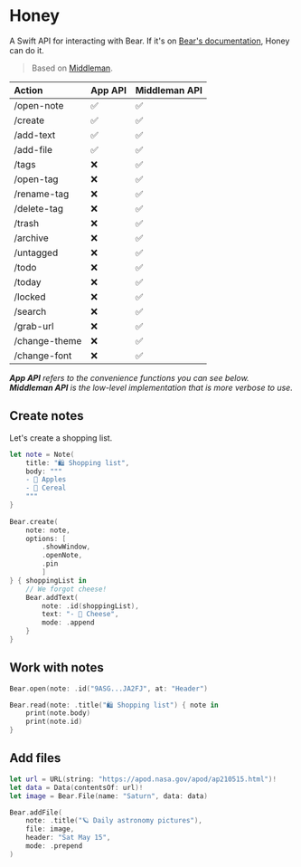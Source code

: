 # Honey
A Swift API for interacting with Bear. If it's on [Bear's documentation](https://bear.app/faq/X-callback-url%20Scheme%20documentation/), Honey can do it.

> Based on [Middleman](https://github.com/ValentinWalter/Middleman/tree/pre-release).

| Action | App API | Middleman API |
|:--|:--|:--|
| /open-note | ✅ | ✅ |
| /create | ✅ | ✅ |
| /add-text | ✅ | ✅ |
| /add-file | ✅ | ✅ |
| /tags | ❌ | ✅ |
| /open-tag | ❌ | ✅ |
| /rename-tag | ❌ | ✅ |
| /delete-tag | ❌ | ✅ |
| /trash | ❌ | ✅ |
| /archive | ❌ | ✅ |
| /untagged | ❌ | ✅ |
| /todo | ❌ | ✅ |
| /today | ❌ | ✅ |
| /locked | ❌ | ✅ |
| /search | ❌ | ✅ |
| /grab-url | ❌ | ✅ |
| /change-theme | ❌ | ✅ |
| /change-font | ❌ |✅  |

***App API** refers to the convenience functions you can see below. **Middleman API** is the low-level implementation that is more verbose to use.*

## Create notes
Let's create a shopping list.

```swift
let note = Note(
    title: "🛍 Shopping list",
    body: """
    - 🍎 Apples
    - 🥣 Cereal	
    """
}
	
Bear.create(
    note: note,
    options: [
        .showWindow, 
        .openNote,
        .pin
        ]
} { shoppingList in
    // We forgot cheese!
    Bear.addText(
        note: .id(shoppingList),
        text: "- 🧀 Cheese",
        mode: .append
    }
}
```

## Work with notes
```swift
Bear.open(note: .id("9ASG...JA2FJ", at: "Header")

Bear.read(note: .title("🛍 Shopping list") { note in
    print(note.body)
    print(note.id)
}
```

## Add files
```swift
let url = URL(string: "https://apod.nasa.gov/apod/ap210515.html")!
let data = Data(contentsOf: url)!
let image = Bear.File(name: "Saturn", data: data)

Bear.addFile(
    note: .title("🪐 Daily astronomy pictures"),
    file: image,
    header: "Sat May 15",
    mode: .prepend
)
```

